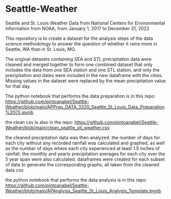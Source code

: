 # Seattle-Weather
Seattle and St. Louis Weather Data from National Centers for Environmental Information from NOAA, from January 1, 2017 to December 31, 2022

This repository is to create a dataset for the analysis steps of the data science methodology to answer the question of whether it rains more in Seattle, WA than in St. Louis, MO.

The original datasets containing SEA and STL precipitation data were cleaned and merged together to form one combined dataset that only includes the data from one SEA station and one STL station, and only the precipitation and dates were included in the new dataframe with the cities. Missing values in the dataset were replaced by the mean precipitation value for that day.

The python notebook that performs the data preparation is in this repo: https://github.com/pintoanabel/Seattle-Weather/blob/main/APPrep_DATA_3320_Seattle_St_Louis_Data_Preparation%20(1).ipynb

the clean csv is also in the repo: https://github.com/pintoanabel/Seattle-Weather/blob/main/clean_seattle_stl_weather.csv

the cleaned precipitation data was then analyzed. the number of days for each city without any recorded rainfall was calculated and graphed, as well as the number of days where each city experienced at least 1.5 inches of rainfall. the monthly and yearly precipitation averages for each city over the 5 year span were also calculated. dataframes were created for each subset of data to generate the corresponding graphs, all taken from the cleaned data csv.

the python notebook that performs the data analysis is in this repo: https://github.com/pintoanabel/Seattle-Weather/blob/main/APAnalysis_Seattle_St_Louis_Analysis_Template.ipynb
